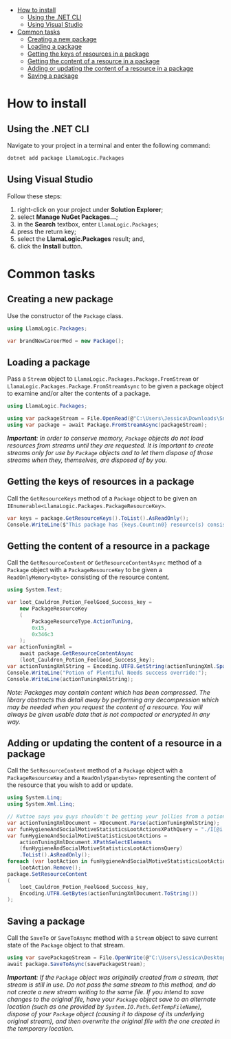 <!-- TOC -->

- [How to install](#how-to-install)
  - [Using the .NET CLI](#using-the-net-cli)
  - [Using Visual Studio](#using-visual-studio)
- [Common tasks](#common-tasks)
  - [Creating a new package](#creating-a-new-package)
  - [Loading a package](#loading-a-package)
  - [Getting the keys of resources in a package](#getting-the-keys-of-resources-in-a-package)
  - [Getting the content of a resource in a package](#getting-the-content-of-a-resource-in-a-package)
  - [Adding or updating the content of a resource in a package](#adding-or-updating-the-content-of-a-resource-in-a-package)
  - [Saving a package](#saving-a-package)

<!-- /TOC -->
# How to install

## Using the .NET CLI
Navigate to your project in a terminal and enter the following command:
```bash
dotnet add package LlamaLogic.Packages
```

## Using Visual Studio
Follow these steps:
1. right-click on your project under **Solution Explorer**;
2. select **Manage NuGet Packages...**;
3. in the **Search** textbox, enter `LlamaLogic.Packages`;
4. press the return key;
5. select the **LlamaLogic.Packages** result; and,
6. click the **Install** button.

# Common tasks

## Creating a new package
Use the constructor of the `Package` class.
```csharp
using LlamaLogic.Packages;

var brandNewCareerMod = new Package();
```

## Loading a package
Pass a `Stream` object to `LlamaLogic.Packages.Package.FromStream` or `LlamaLogic.Packages.Package.FromStreamAsync` to be given a package object to examine and/or alter the contents of a package.
```csharp
using LlamaLogic.Packages;

using var packageStream = File.OpenRead(@"C:\Users\Jessica\Downloads\SnazzyCouch.package");
using var package = await Package.FromStreamAsync(packageStream);
```

***Important**: In order to conserve memory, `Package` objects do not load resources from streams until they are requested. It is important to create streams only for use by `Package` objects and to let them dispose of those streams when they, themselves, are disposed of by you.*

## Getting the keys of resources in a package
Call the `GetResourceKeys` method of a `Package` object to be given an `IEnumerable<LlamaLogic.Packages.PackageResourceKey>`.
```csharp
var keys = package.GetResourceKeys().ToList().AsReadOnly();
Console.WriteLine($"This package has {keys.Count:n0} resource(s) consisting of the following types: {string.Join(", ", keys.GroupBy(key => key.Type.ToString()).OrderBy(keysGroupedByType => keysGroupedByType.Key /* the type of which all keys in this group are a part */).Select(keysGroupedByType => $"{keysGroupedByType.Key} ({keysGroupedByType.Count():n0})"))}");
```

## Getting the content of a resource in a package
Call the `GetResourceContent` or `GetResourceContentAsync` method of a `Package` object with a `PackageResourceKey` to be given a `ReadOnlyMemory<byte>` consisting of the resource content.
```csharp
using System.Text;

var loot_Cauldron_Potion_FeelGood_Success_key =
    new PackageResourceKey
    (
        PackageResourceType.ActionTuning,
        0x15,
        0x346c3
    );
var actionTuningXml =
    await package.GetResourceContentAsync
    (loot_Cauldron_Potion_FeelGood_Success_key);
var actionTuningXmlString = Encoding.UTF8.GetString(actionTuningXml.Span);
Console.WriteLine("Potion of Plentiful Needs success override:");
Console.WriteLine(actionTuningXmlString);
```

*Note: Packages may contain content which has been compressed. The library abstracts this detail away by performing any decompression which may be needed when you request the content of a resource. You will always be given usable data that is not compacted or encrypted in any way.*

## Adding or updating the content of a resource in a package
Call the `SetResourceContent` method of a `Package` object with a `PackageResourceKey` and a `ReadOnlySpan<byte>` representing the content of the resource that you wish to add or update.
```csharp
using System.Linq;
using System.Xml.Linq;

// Kuttoe says you guys shouldn't be getting your jollies from a potion...
var actionTuningXmlDocument = XDocument.Parse(actionTuningXmlString);
var funHygieneAndSocialMotiveStatisticsLootActionsXPathQuery = "./I[@i = 'action' and @c = 'LootActions' and @m = 'interactions.utils.loot']/L[@n = 'loot_actions']/V[@t = 'statistics']/V[@n = 'statistics' and @t = 'statistic_set_max']/U[@n = 'statistic_set_max']/T[@n = 'stat' and normalize-space(text()) = ('16655', '16657', '16658')]/../../..";
var funHygieneAndSocialMotiveStatisticsLootActions =
    actionTuningXmlDocument.XPathSelectElements
    (funHygieneAndSocialMotiveStatisticsLootActionsQuery)
    .ToList().AsReadOnly();
foreach (var lootAction in funHygieneAndSocialMotiveStatisticsLootActions)
    lootAction.Remove();
package.SetResourceContent
(
    loot_Cauldron_Potion_FeelGood_Success_key,
    Encoding.UTF8.GetBytes(actionTuningXmlDocument.ToString())
);
```

## Saving a package
Call the `SaveTo` or `SaveToAsync` method with a `Stream` object to save current state of the `Package` object to that stream.
```csharp
using var savePackageStream = File.OpenWrite(@"C:\Users\Jessica\Desktop\SnazzyCouchRevised.package");
await package.SaveToAsync(savePackageStream);
```

***Important**: If the `Package` object was originally created from a stream, that stream is still in use. Do not pass the same stream to this method, and do not create a new stream writing to the same file. If you intend to save changes to the original file, have your `Package` object save to an alternate location (such as one provided by `System.IO.Path.GetTempFileName`), dispose of your `Package` object (causing it to dispose of its underlying original stream), and then overwrite the original file with the one created in the temporary location.*